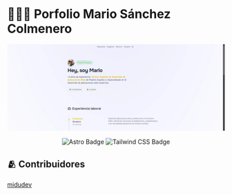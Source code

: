 # 👨🏻‍💻 Porfolio Mario Sánchez Colmenero

<div align="center">
<img src="./public/porfolio.webp">
</a>
<p></p>
</div>

<div align="center">

![Astro Badge](https://img.shields.io/badge/Astro-FF3E00?logo=astro&logoColor=fff&style=flat)
![Tailwind CSS Badge](https://img.shields.io/badge/Tailwind%20CSS-06B6D4?logo=tailwindcss&logoColor=fff&style=flat)

</div>

## 🫂 Contribuidores

<a href="https://github.com/midudev">
  midudev
</a>